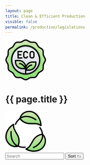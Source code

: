 ```yaml
---
layout: page
title: Clean & Efficient Production
visible: false
permalink: /production/legislations
---
```


<script src="//cdnjs.cloudflare.com/ajax/libs/list.js/1.5.0/list.min.js"></script>

<div>
	<div class="centered-title" onclick="location.href='/production'" style="cursor: pointer;">
		<img src="/assets/icons/DrawKit-Ecology/Color/Label.svg">
		<h1>{{ page.title }}</h1>
		<img src="/assets/icons/DrawKit-Ecology/Color/Leaves.svg">
	</div>
	<div class="flex-container">
		<div id="search-list">
			<div class="searchbox">
				<input class="search" placeholder="Search" />
				<button class="sort" data-sort="name">Sort ↑↓</button>
			</div>	
			<ul class="list"></ul>
			<ul class="pagination"></ul>
		</div>
	</div>

</div>


<script>
	var options = {
		valueNames: [
			"name",
			"tags",
			{ name: "link", attr: "href" } ],
		item: '<li><a class="link"><h3 class="name"></h3><p class="tags"></p></li>',
		page: 10,
  		pagination: true
	};

	var values = [
	{
		name: "Regulation (EC) No 66/2010 EU Ecolabel",
		tags: ["efficient production", "sustainable agriculture", "Ecolabel"],
		link: "https://eur-lex.europa.eu/eli/reg/2010/66/2017-11-14"
	}, 
	{ 
		name: "Council Regulation (EC) No 834/2007 on organic production and labelling of organic products and repealing Regulation (EEC) No 2092/91",
		tags: ["organic production", "sustainable agriculture", "organic farming", "processed food"],
		link: "http://data.europa.eu/eli/reg/2007/834/2013-07-01"
	},
	{
		name: "Commission Regulation (EC) No 889/2008 laying down detailed rules for the implementation of Council Regulation (EC) No 834/2007",
		tags: ["organic production", "commission regulation", "organic farming"],
		link: "http://data.europa.eu/eli/reg/2008/889/2020-01-07"
	},
	{
		name: "Commission Implementing Regulation (EU) 2020/464 laying down certain rules for the application of Regulation (EU) 2018/848",
		tags: ["retroactive recognition", "agricultural conversion", "farm conversion", "organic production", "organic farming"],
		link: "http://data.europa.eu/eli/reg_impl/2020/464/oj"
	},
	{
		name: "Regulation (EU) No 1303/2013",
		tags: ["European Regional Development Fund", "European Social Fund", "Cohesion Fund", "EAFDR", "European Maritime and Fisheries Fund", "sustainable agriculture", "rural development"],
		link: "http://data.europa.eu/eli/reg/2013/1303/2020-07-18"
	},
	{
		name: "Regulation (EU) No 1305/2013",
		tags: ["EAFDR", "rural development"],
		link: "http://data.europa.eu/eli/reg/2013/1305/2020-06-26"
	},
	{
		name:"Commission Delegated Regulation (EU) No 807/2014",
		tags: ["EAFDR", "young farmers", "farm development", "agri-environment-climate", "funding"],
		link: "http://data.europa.eu/eli/reg_del/2014/807/2018-01-01"
	}
	];

	var legislationsList = new List('search-list', options, values);
</script>

